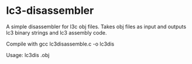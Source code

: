 # lc3-disassembler
A simple disassembler for l3c obj files. Takes obj files as input and outputs lc3 binary strings and lc3 assembly code.

Compile with gcc lc3disassemble.c -o lc3dis

Usage: lc3dis <filename>.obj
  

